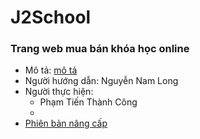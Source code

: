 [mô tả]: https://github.com/PhamTienThanhCong/website_buy_sell_coursera/tree/main/document#khu-v%E1%BB%B1c-document
[Phiên bản nâng cấp]: https://github.com/PhamTienThanhCong/Web_Ban_Khoa_Hoc
# J2School

### Trang web mua bán khóa học online
- Mô tả: [mô tả]
- Người hướng dẫn: Nguyễn Nam Long
- Người thực hiện:
  - Phạm Tiến Thành Công
  - 
- [Phiên bản nâng cấp]

